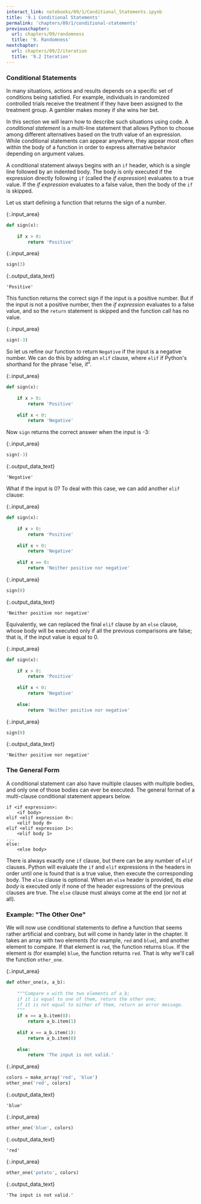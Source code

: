 ```yaml
---
interact_link: notebooks/09/1/Conditional_Statements.ipynb
title: '9.1 Conditional Statements'
permalink: 'chapters/09/1/conditional-statements'
previouschapter:
  url: chapters/09/randomness
  title: '9. Randomness'
nextchapter:
  url: chapters/09/2/iteration
  title: '9.2 Iteration'
---
```


### Conditional Statements ###
In many situations, actions and results depends on a specific set of conditions being satisfied. For example, individuals in randomized controlled trials receive the treatment if they have been assigned to the treatment group. A gambler makes money if she wins her bet. 

In this section we will learn how to describe such situations using code. A *conditional statement* is a multi-line statement that allows Python to choose among different alternatives based on the truth value of an expression. While conditional statements can appear anywhere, they appear most often within the body of a function in order to express alternative behavior depending on argument values.

A conditional statement always begins with an `if` header, which is a single line followed by an indented body. The body is only executed if the expression directly following `if` (called the *if expression*) evaluates to a true value. If the *if expression* evaluates to a false value, then the body of the `if` is skipped.

Let us start defining a function that returns the sign of a number.


{:.input_area}
```python
def sign(x):
    
    if x > 0:
        return 'Positive'
```


{:.input_area}
```python
sign(3)
```




{:.output_data_text}
```
'Positive'
```



This function returns the correct sign if the input is a positive number. But if the input is not a positive number, then the *if expression* evaluates to a false value, and so the `return` statement is skipped and the function call has no value.


{:.input_area}
```python
sign(-3)
```

So let us refine our function to return `Negative` if the input is a negative number. We can do this by adding an `elif` clause, where `elif` if Python's shorthand for the phrase "else, if".


{:.input_area}
```python
def sign(x):
    
    if x > 0:
        return 'Positive'
    
    elif x < 0:
        return 'Negative'
```

Now `sign` returns the correct answer when the input is -3:


{:.input_area}
```python
sign(-3)
```




{:.output_data_text}
```
'Negative'
```



What if the input is 0? To deal with this case, we can add another `elif` clause:


{:.input_area}
```python
def sign(x):
    
    if x > 0:
        return 'Positive'
    
    elif x < 0:
        return 'Negative'
    
    elif x == 0:
        return 'Neither positive nor negative'
```


{:.input_area}
```python
sign(0)
```




{:.output_data_text}
```
'Neither positive nor negative'
```



Equivalently, we can replaced the final `elif` clause by an `else` clause, whose body will be executed only if all the previous comparisons are false; that is, if the input value is equal to 0.


{:.input_area}
```python
def sign(x):
    
    if x > 0:
        return 'Positive'
    
    elif x < 0:
        return 'Negative'
    
    else:
        return 'Neither positive nor negative'
```


{:.input_area}
```python
sign(0)
```




{:.output_data_text}
```
'Neither positive nor negative'
```



### The General Form ###
A conditional statement can also have multiple clauses with multiple bodies, and only one of those bodies can ever be executed. The general format of a multi-clause conditional statement appears below.

    if <if expression>:
        <if body>
    elif <elif expression 0>:
        <elif body 0>
    elif <elif expression 1>:
        <elif body 1>
    ...
    else:
        <else body>
        
There is always exactly one `if` clause, but there can be any number of `elif` clauses. Python will evaluate the `if` and `elif` expressions in the headers in order until one is found that is a true value, then execute the corresponding body. The `else` clause is optional. When an `else` header is provided, its *else body* is executed only if none of the header expressions of the previous clauses are true. The `else` clause must always come at the end (or not at all).

### Example: "The Other One" ###
We will now use conditional statements to define a function that seems rather artificial and contrary, but will come in handy later in the chapter. It takes an array with two elements (for example, `red` and `blue`), and another element to compare. If that element is `red`, the function returns `blue`. If the element is (for example) `blue`, the function returns `red`. That is why we'll call the function `other_one`.


{:.input_area}
```python
def other_one(x, a_b):
    
    """Compare x with the two elements of a_b;
    if it is equal to one of them, return the other one;
    if it is not equal to either of them, return an error message.
    """
    if x == a_b.item(0):
        return a_b.item(1)
    
    elif x == a_b.item(1):
        return a_b.item(0)
    
    else:
        return 'The input is not valid.'
```


{:.input_area}
```python
colors = make_array('red', 'blue')
other_one('red', colors)
```




{:.output_data_text}
```
'blue'
```




{:.input_area}
```python
other_one('blue', colors)
```




{:.output_data_text}
```
'red'
```




{:.input_area}
```python
other_one('potato', colors)
```




{:.output_data_text}
```
'The input is not valid.'
```


